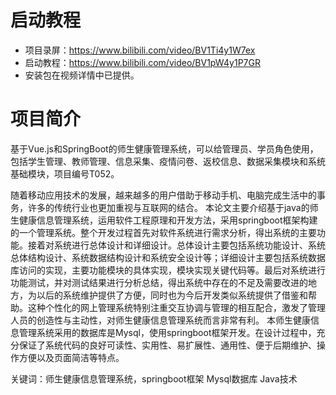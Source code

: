 # 启动教程

- 项目录屏：https://www.bilibili.com/video/BV1Ti4y1W7ex
- 启动教程：https://www.bilibili.com/video/BV1pW4y1P7GR
- 安装包在视频详情中已提供。


# 项目简介
基于Vue.js和SpringBoot的师生健康管理系统，可以给管理员、学员角色使用，包括学生管理、教师管理、信息采集、疫情问卷、返校信息、数据采集模块和系统基础模块，项目编号T052。

随着移动应用技术的发展，越来越多的用户借助于移动手机、电脑完成生活中的事务，许多的传统行业也更加重视与互联网的结合。
本论文主要介绍基于java的师生健康信息管理系统，运用软件工程原理和开发方法，采用springboot框架构建的一个管理系统。整个开发过程首先对软件系统进行需求分析，得出系统的主要功能。接着对系统进行总体设计和详细设计。总体设计主要包括系统功能设计、系统总体结构设计、系统数据结构设计和系统安全设计等；详细设计主要包括系统数据库访问的实现，主要功能模块的具体实现，模块实现关键代码等。最后对系统进行功能测试，并对测试结果进行分析总结，得出系统中存在的不足及需要改进的地方，为以后的系统维护提供了方便，同时也为今后开发类似系统提供了借鉴和帮助。这种个性化的网上管理系统特别注重交互协调与管理的相互配合，激发了管理人员的创造性与主动性，对师生健康信息管理系统而言非常有利。
本师生健康信息管理系统采用的数据库是Mysql，使用springboot框架开发。在设计过程中，充分保证了系统代码的良好可读性、实用性、易扩展性、通用性、便于后期维护、操作方便以及页面简洁等特点。

关键词：师生健康信息管理系统，springboot框架 Mysql数据库 Java技术
